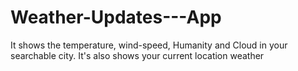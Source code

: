 # Weather-Updates---App
It shows the temperature, wind-speed, Humanity and Cloud in your searchable city. It's also shows your current location weather  
